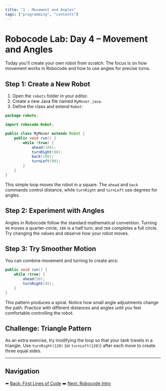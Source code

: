 ```yaml
---
title: "1 - Movement and Angles"
tags: ["programming", "contents"]
---
```

# Robocode Lab: Day 4 – Movement and Angles

Today you'll create your own robot from scratch. The focus is on how movement works in Robocode and how to use angles for precise turns.

## Step 1: Create a New Robot

1. Open the `robots` folder in your editor.
2. Create a new Java file named `MyMover.java`.
3. Define the class and extend `Robot`:

```java
package robots;

import robocode.Robot;

public class MyMover extends Robot {
    public void run() {
        while (true) {
            ahead(100);
            turnRight(90);
            back(100);
            turnLeft(90);
        }
    }
}
```

This simple loop moves the robot in a square. The `ahead` and `back` commands control distance, while `turnRight` and `turnLeft` use degrees for angles.

## Step 2: Experiment with Angles

Angles in Robocode follow the standard mathematical convention. Turning `90` moves a quarter-circle, `180` is a half turn, and `360` completes a full circle. Try changing the values and observe how your robot moves.

## Step 3: Try Smoother Motion

You can combine movement and turning to create arcs:

```java
public void run() {
    while (true) {
        ahead(50);
        turnRight(45);
    }
}
```

This pattern produces a spiral. Notice how small angle adjustments change the path. Practice with different distances and angles until you feel comfortable controlling the robot.

## Challenge: Triangle Pattern

As an extra exercise, try modifying the loop so that your tank travels in a triangle. Use `turnRight(120)` (or `turnLeft(120)`) after each move to create three equal sides.

---

## Navigation

⬅️ [Back: First Lines of Code](/robocode/Day-3/02_first_lines)
➡️ [Next: Robocode Intro](/robocode/Day-3/00_robocode_intro)
